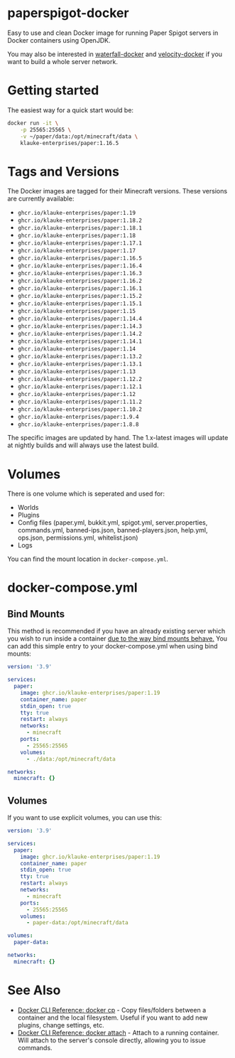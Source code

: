 # paperspigot-docker
Easy to use and clean Docker image for running Paper Spigot servers in Docker containers using OpenJDK. 

You may also be interested in [waterfall-docker](https://github.com/FelixKlauke/waterfall-docker) and [velocity-docker](https://github.com/FelixKlauke/velocity-docker) if you want to build a whole server network.

# Getting started
The easiest way for a quick start would be:
```bash
docker run -it \
    -p 25565:25565 \
    -v ~/paper/data:/opt/minecraft/data \
    klauke-enterprises/paper:1.16.5
```

# Tags and Versions
The Docker images are tagged for their Minecraft versions. These versions are currently available:
- `ghcr.io/klauke-enterprises/paper:1.19`
- `ghcr.io/klauke-enterprises/paper:1.18.2`
- `ghcr.io/klauke-enterprises/paper:1.18.1`
- `ghcr.io/klauke-enterprises/paper:1.18`
- `ghcr.io/klauke-enterprises/paper:1.17.1`
- `ghcr.io/klauke-enterprises/paper:1.17`
- `ghcr.io/klauke-enterprises/paper:1.16.5`
- `ghcr.io/klauke-enterprises/paper:1.16.4`
- `ghcr.io/klauke-enterprises/paper:1.16.3`
- `ghcr.io/klauke-enterprises/paper:1.16.2`
- `ghcr.io/klauke-enterprises/paper:1.16.1` 
- `ghcr.io/klauke-enterprises/paper:1.15.2` 
- `ghcr.io/klauke-enterprises/paper:1.15.1` 
- `ghcr.io/klauke-enterprises/paper:1.15` 
- `ghcr.io/klauke-enterprises/paper:1.14.4` 
- `ghcr.io/klauke-enterprises/paper:1.14.3` 
- `ghcr.io/klauke-enterprises/paper:1.14.2` 
- `ghcr.io/klauke-enterprises/paper:1.14.1` 
- `ghcr.io/klauke-enterprises/paper:1.14`
- `ghcr.io/klauke-enterprises/paper:1.13.2` 
- `ghcr.io/klauke-enterprises/paper:1.13.1`
- `ghcr.io/klauke-enterprises/paper:1.13`
- `ghcr.io/klauke-enterprises/paper:1.12.2`
- `ghcr.io/klauke-enterprises/paper:1.12.1`
- `ghcr.io/klauke-enterprises/paper:1.12`
- `ghcr.io/klauke-enterprises/paper:1.11.2`
- `ghcr.io/klauke-enterprises/paper:1.10.2`
- `ghcr.io/klauke-enterprises/paper:1.9.4`
- `ghcr.io/klauke-enterprises/paper:1.8.8`

The specific images are updated by hand. The 1.x-latest images will update at nightly builds and will always
use the latest build.

# Volumes
There is one volume which is seperated and used for:
- Worlds
- Plugins
- Config files (paper.yml, bukkit.yml, spigot.yml, server.properties, commands.yml,
 banned-ips.json, banned-players.json, help.yml, ops.json, permissions.yml, whitelist.json)
- Logs

You can find the mount location in `docker-compose.yml`.

# docker-compose.yml
## Bind Mounts
This method is recommended if you have an already existing server which you wish to run inside a container [due to
the way bind mounts behave.](https://docs.docker.com/storage/bind-mounts/#mount-into-a-non-empty-directory-on-the-container)
You can add this simple entry to your docker-compose.yml when using bind mounts:
```yaml
version: '3.9'

services:
  paper:
    image: ghcr.io/klauke-enterprises/paper:1.19
    container_name: paper
    stdin_open: true
    tty: true
    restart: always
    networks:
      - minecraft
    ports:
      - 25565:25565
    volumes:
      - ./data:/opt/minecraft/data

networks:
  minecraft: {}

```

## Volumes
If you want to use explicit volumes, you can use this:
```yaml 
version: '3.9'

services:
  paper:
    image: ghcr.io/klauke-enterprises/paper:1.19
    container_name: paper
    stdin_open: true
    tty: true
    restart: always
    networks:
      - minecraft
    ports:
      - 25565:25565
    volumes:
      - paper-data:/opt/minecraft/data

volumes:
  paper-data: 

networks:
  minecraft: {}

```

# See Also
- [Docker CLI Reference: docker cp](https://docs.docker.com/engine/reference/commandline/cp/) - Copy files/folders between 
a container and the local filesystem. Useful if you want to add new plugins, change settings, etc.
- [Docker CLI Reference: docker attach](https://docs.docker.com/engine/reference/commandline/attach/) - Attach to a
running container. Will attach to the server's console directly, allowing you to issue commands. 

